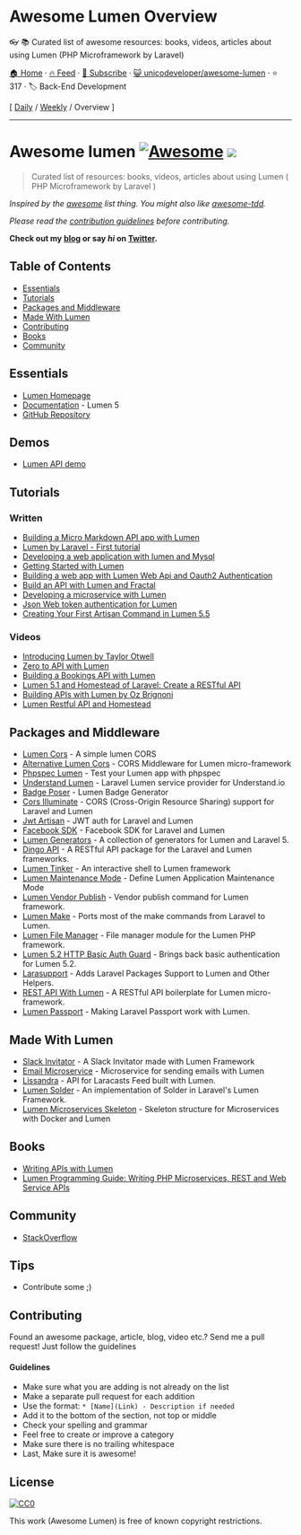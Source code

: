 # Awesome Lumen Overview

:eyeglasses: :books: Curated list of awesome resources: books, videos, articles about using Lumen (PHP Microframework by Laravel)

[🏠 Home](/README.md) · [🔥 Feed](https://test.trackawesomelist.com/unicodeveloper/awesome-lumen/rss.xml) · [📮 Subscribe](https://trackawesomelist.us17.list-manage.com/subscribe?u=d2f0117aa829c83a63ec63c2f&id=36a103854c) · [😺 unicodeveloper/awesome-lumen](https://github.com/unicodeveloper/awesome-lumen) · ⭐ 317 · 🏷️ Back-End Development

[ [Daily](/content/unicodeveloper/awesome-lumen/README.md) / [Weekly](/content/unicodeveloper/awesome-lumen/week/README.md) / Overview ]

---

# Awesome lumen [![Awesome](https://cdn.rawgit.com/sindresorhus/awesome/d7305f38d29fed78fa85652e3a63e154dd8e8829/media/badge.svg)](https://github.com/sindresorhus/awesome) ![](https://img.shields.io/badge/unicodeveloper-approved-brightgreen.svg)

> Curated list of resources: books, videos, articles about using Lumen ( PHP Microframework by Laravel )

*Inspired by the [awesome](https://github.com/sindresorhus/awesome) list thing. You might also like [awesome-tdd](https://github.com/unicodeveloper/awesome-tdd).*

*Please read the [contribution guidelines](#guidelines) before contributing.*

**Check out my [blog](https://goodheads.io) or say *hi* on [Twitter](https://twitter.com/unicodeveloper).**

## Table of Contents

*   [Essentials](#essentials)
*   [Tutorials](#tutorials)
*   [Packages and Middleware](#packages-and-middleware)
*   [Made With Lumen](#made-with-lumen)
*   [Contributing](#contributing)
*   [Books](#books)
*   [Community](#community)

## Essentials

*   [Lumen Homepage](https://lumen.laravel.com/)
*   [Documentation](https://lumen.laravel.com/docs/5.2) - Lumen 5
*   [GitHub Repository](https://github.com/laravel/lumen)

## Demos

*   [Lumen API demo](https://github.com/liyu001989/lumen-api-demo)

## Tutorials

### Written

*   [Building a Micro Markdown API app with Lumen](http://www.sitepoint.com/building-micro-markdown-api-app-lumen/)
*   [Lumen by Laravel - First tutorial](https://www.codetutorial.io/lumen-first-tutorial/)
*   [Developing a web application with lumen and Mysql](http://loige.co/developing-a-web-application-with-lumen-and-mysql/)
*   [Getting Started with Lumen](http://wern-ancheta.com/blog/2015/05/09/getting-started-with-lumen/)
*   [Building a web app with Lumen Web Api and Oauth2 Authentication ](http://esbenp.github.io/2015/05/26/lumen-web-api-oauth-2-authentication/)
*   [Build an API with Lumen and Fractal](http://laravelista.com/build-an-api-with-lumen-and-fractal/)
*   [Developing a microservice with Lumen](http://goodheads.io/2015/06/19/developing-a-micro-service-with-lumen/)
*   [Json Web token authentication for Lumen](https://laravelista.com/posts/json-web-token-authentication-for-lumen)
*   [Creating Your First Artisan Command in Lumen 5.5](https://www.codementor.io/seyiadeleke42/creating-your-first-artisan-command-in-lumen-5-5-cvi59gmgl)

### Videos

*   [Introducing Lumen by Taylor Otwell](https://laracasts.com/lessons/introducing-lumen)
*   [Zero to API with Lumen](https://www.youtube.com/watch?v=ZetUes4lygA)
*   [Building a Bookings API with Lumen](https://www.youtube.com/watch?v=oENnw5BxKvA)
*   [Lumen 5.1 and Homestead of Laravel: Create a RESTful API](https://www.youtube.com/watch?v=BV7rmvPJZQk)
*   [Building APIs with Lumen by Oz Brignoni](https://www.youtube.com/watch?v=br2O_WDXaKk)
*   [Lumen Restful API and Homestead](https://www.udemy.com/lumen-restful-api-and-homestead-for-lumen-by-laravel-and-php/)

## Packages and Middleware

*   [Lumen Cors](https://github.com/vluzrmos/lumen-cors) - A simple lumen CORS
*   [Alternative Lumen Cors](https://github.com/palanik/lumen-cors) - CORS Middleware for Lumen micro-framework
*   [Phpspec Lumen](https://github.com/pmartelletti/phpspec-lumen) - Test your Lumen app with phpspec
*   [Understand Lumen](https://github.com/understand/understand-lumen) - Laravel Lumen service provider for Understand.io
*   [Badge Poser](https://github.com/vluzrmos/laravel-badge-poser) - Lumen Badge Generator
*   [Cors Illuminate](https://github.com/neomerx/cors-illuminate) - CORS (Cross-Origin Resource Sharing) support for Laravel and Lumen
*   [Jwt Artisan](https://github.com/generationtux/jwt-artisan) - JWT auth for Laravel and Lumen
*   [Facebook SDK](https://github.com/SammyK/LaravelFacebookSdk) - Facebook SDK for Laravel and Lumen
*   [Lumen Generators](https://github.com/webNeat/lumen-generators) - A collection of generators for Lumen and Laravel 5.
*   [Dingo API](https://github.com/dingo/api) - A RESTful API package for the Laravel and Lumen frameworks.
*   [Lumen Tinker](https://github.com/vluzrmos/lumen-tinker) - An interactive shell to Lumen framework
*   [Lumen Maintenance Mode](https://github.com/rdehnhardt/lumen-maintenance-mode) - Define Lumen Application Maintenance Mode
*   [Lumen Vendor Publish](https://github.com/laravelista/lumen-vendor-publish) - Vendor publish command for Lumen framework.
*   [Lumen Make](https://github.com/michaelbonds/lumen-make) - Ports most of the make commands from Laravel to Lumen.
*   [Lumen File Manager](https://github.com/nordsoftware/lumen-file-manager) - File manager module for the Lumen PHP framework.
*   [Lumen 5.2 HTTP Basic Auth Guard](https://github.com/arubacao/http-basic-auth-guard) - Brings back basic authentication for Lumen 5.2.
*   [Larasupport](https://github.com/irazasyed/larasupport) - Adds Laravel Packages Support to Lumen and Other Helpers.
*   [REST API With Lumen](https://github.com/hasib32/rest-api-with-lumen) - A RESTful API boilerplate for Lumen micro-framework.
*   [Lumen Passport](https://github.com/dusterio/lumen-passport) - Making Laravel Passport work with Lumen.

## Made With Lumen

*   [Slack Invitator](https://github.com/vluzrmos/lumen-slackin) - A Slack Invitator made with Lumen Framework
*   [Email Microservice](https://github.com/rlacerda83/lumen-email-microservice) - Microservice for sending emails with Lumen
*   [Lissandra](https://github.com/laravelista/Lissandra) - API for Laracasts Feed built with Lumen.
*   [Lumen Solder](https://github.com/TechnicPack/LumenSolder) - An implementation of Solder in Laravel's Lumen Framework.
*   [Lumen Microservices Skeleton](https://github.com/FabrizioCafolla/microservice-lumen) - Skeleton structure for Microservices with Docker and Lumen

## Books

*   [Writing APIs with Lumen](https://leanpub.com/lumen-apis)
*   [Lumen Programming Guide: Writing PHP Microservices, REST and Web Service APIs](https://www.amazon.com/Lumen-Programming-Guide-Writing-Microservices/dp/1484221869/ref=sr_1_1?ie=UTF8\&qid=1536504679\&sr=8-1\&keywords=lumen+programming)

## Community

*   [StackOverflow](http://stackoverflow.com/questions/tagged/lumen)

## Tips

*   Contribute some ;)

## Contributing

Found an awesome package, article, blog, video etc.? Send me a pull request! Just follow the guidelines

#### Guidelines

*   Make sure what you are adding is not already on the list
*   Make a separate pull request for each addition
*   Use the format: `* [Name](Link) - Description if needed`
*   Add it to the bottom of the section, not top or middle
*   Check your spelling and grammar
*   Feel free to create or improve a category
*   Make sure there is no trailing whitespace
*   Last, Make sure it is awesome!

## License

[![CC0](https://i.creativecommons.org/p/zero/1.0/88x31.png)](https://creativecommons.org/publicdomain/zero/1.0/)

This work (Awesome Lumen) is free of known copyright restrictions.

